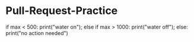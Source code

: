 # Pull-Request-Practice

if max < 500:
print("water on");
else if max > 1000:
print("water off");
else: 
print("no action needed") 
